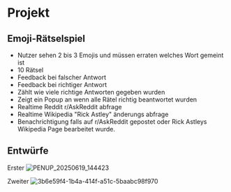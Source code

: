 # Projekt

## Emoji-Rätselspiel
- Nutzer sehen 2 bis 3 Emojis und müssen erraten welches Wort gemeint ist
- 10 Rätsel
- Feedback bei falscher Antwort
- Feedback bei richtiger Antwort
- Zählt wie viele richtige Antworten gegeben wurden
- Zeigt ein Popup an wenn alle Rätel richtig beantwortet wurden
- Realtime Reddit r/AskReddit abfrage
- Realtime Wikipedia "Rick Astley" änderungs abfrage
- Benachrichtigung falls auf r/AskReddit gepostet oder Rick Astleys Wikipedia Page bearbeitet wurde.

## Entwürfe
Erster
![PENUP_20250619_144423](https://github.com/user-attachments/assets/46091bd3-dc3c-4c36-b5b9-3ab32a077aa6)

Zweiter
![3b6e59f4-1b4a-414f-a51c-5baabc98f970](https://github.com/user-attachments/assets/1ac15cac-6ad2-4ee5-988e-fcfdae3cfa52)
